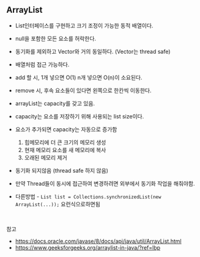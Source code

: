 ## ArrayList

- List인터페이스를 구현하고 크기 조정이 가능한 동적 배열이다.

- null을 포함한 모든 요소를 허락한다.

- 동기화를 제외하고 Vector와 거의 동일하다. (Vector는 thread safe)

- 배열처럼 접근 가능하다.

- add 할 시, 1개 넣으면 O(1)  n개 넣으면 O(n)이 소요된다.

- remove 시, 후속 요소들이 있다면 왼쪽으로 한칸씩 이동한다.

- arrayList는 capacity를 갖고 있음.

- capacity는 요소를 저장하기 위해 사용되는 list size이다.

- 요소가 추가되면 capacity는 자동으로 증가함
  1. 힙메모리에 더 큰 크기의 메모리 생성
  2. 현재 메모리 요소를 새 메모리에 복사
  3. 오래된 메모리 제거

- 동기화 되지않음 (thread safe 하지 않음)

- 만약 Thread들이 동시에 접근하여 변경하려면 외부에서 동기화 작업을 해줘야함.

- 다른방법 - `List list = Collections.synchronizedList(new ArrayList(...));` 요런식으로하면됨


<br/>

참고

- https://docs.oracle.com/javase/8/docs/api/java/util/ArrayList.html<br/>
- https://www.geeksforgeeks.org/arraylist-in-java/?ref=lbp
